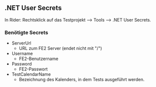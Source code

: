 ## .NET User Secrets

In Rider: Rechtsklick auf das Testprojekt --> Tools --> .NET User Secrets. 

### Benötigte Secrets
- ServerUrl 
  - URL zum FE2 Server (endet nicht mit "/")
- Username 
  - FE2-Benutzername
- Password
  - FE2-Passwort
- TestCalendarName
  - Bezeichnung des Kalenders, in dem Tests ausgeführt werden. 